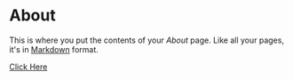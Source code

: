 # About

This is where you put the contents of your *About* page. Like all your pages, it's in [Markdown](https://guides.github.com/features/mastering-markdown/) format.

[Click Here](aboutme.html)
